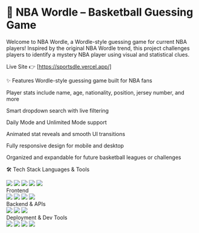 # 🏀 NBA Wordle – Basketball Guessing Game
Welcome to NBA Wordle, a Wordle-style guessing game for current NBA players!
Inspired by the original NBA Wordle trend, this project challenges players to identify a mystery NBA player using visual and statistical clues.

Live Site 👉 [https://sportsdle.vercel.app/]

✨ Features
Wordle-style guessing game built for NBA fans

Player stats include name, age, nationality, position, jersey number, and more

Smart dropdown search with live filtering

Daily Mode and Unlimited Mode support

Animated stat reveals and smooth UI transitions

Fully responsive design for mobile and desktop

Organized and expandable for future basketball leagues or challenges

🛠 Tech Stack
Languages & Tools

<div align="left"> <img src="https://img.shields.io/badge/TypeScript-3178C6?style=for-the-badge&logo=typescript&logoColor=white" /> <img src="https://img.shields.io/badge/JavaScript-F7DF1E?style=for-the-badge&logo=javascript&logoColor=black" /> <img src="https://img.shields.io/badge/Python-3776AB?style=for-the-badge&logo=python&logoColor=white" /> <img src="https://img.shields.io/badge/HTML-E34F26?style=for-the-badge&logo=html5&logoColor=white" /> <img src="https://img.shields.io/badge/CSS-1572B6?style=for-the-badge&logo=css3&logoColor=white" /> </div>
Frontend

<div align="left"> <img src="https://img.shields.io/badge/React-61DAFB?style=for-the-badge&logo=react&logoColor=black" /> <img src="https://img.shields.io/badge/TailwindCSS-06B6D4?style=for-the-badge&logo=tailwindcss&logoColor=white" /> <img src="https://img.shields.io/badge/Vite-646CFF?style=for-the-badge&logo=vite&logoColor=white" /> <img src="https://img.shields.io/badge/Framer Motion-EF0185?style=for-the-badge&logo=framer&logoColor=white" /> </div>
Backend & APIs

<div align="left"> <img src="https://img.shields.io/badge/Flask-000000?style=for-the-badge&logo=flask&logoColor=white" /> <img src="https://img.shields.io/badge/NBA_API-1D428A?style=for-the-badge&logo=nba&logoColor=white" /> <img src="https://img.shields.io/badge/Axios-5A29E4?style=for-the-badge&logo=axios&logoColor=white" /> </div>
Deployment & Dev Tools

<div align="left"> <img src="https://img.shields.io/badge/Vercel-000000?style=for-the-badge&logo=vercel&logoColor=white" /> <img src="https://img.shields.io/badge/Git-F05032?style=for-the-badge&logo=git&logoColor=white" /> <img src="https://img.shields.io/badge/GitHub-181717?style=for-the-badge&logo=github&logoColor=white" /> <img src="https://img.shields.io/badge/.env-ECD53F?style=for-the-badge&logo=dotenv&logoColor=black" /> </div>
